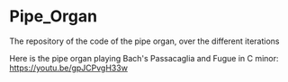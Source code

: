 # Pipe_Organ
The repository of the code of the pipe organ, over the different iterations

Here is the pipe organ playing Bach's Passacaglia and Fugue in C minor: https://youtu.be/gpJCPvgH33w
